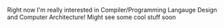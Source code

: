 Right now I'm really interested in Compiler/Programming Langauge Design and Computer Architecture! Might see some cool stuff soon
